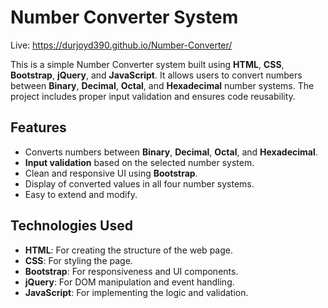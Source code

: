 # Number Converter System

Live: https://durjoyd390.github.io/Number-Converter/

This is a simple Number Converter system built using **HTML**, **CSS**, **Bootstrap**, **jQuery**, and **JavaScript**. It allows users to convert numbers between **Binary**, **Decimal**, **Octal**, and **Hexadecimal** number systems. The project includes proper input validation and ensures code reusability.

## Features

- Converts numbers between **Binary**, **Decimal**, **Octal**, and **Hexadecimal**.
- **Input validation** based on the selected number system.
- Clean and responsive UI using **Bootstrap**.
- Display of converted values in all four number systems.
- Easy to extend and modify.

## Technologies Used

- **HTML**: For creating the structure of the web page.
- **CSS**: For styling the page.
- **Bootstrap**: For responsiveness and UI components.
- **jQuery**: For DOM manipulation and event handling.
- **JavaScript**: For implementing the logic and validation.
